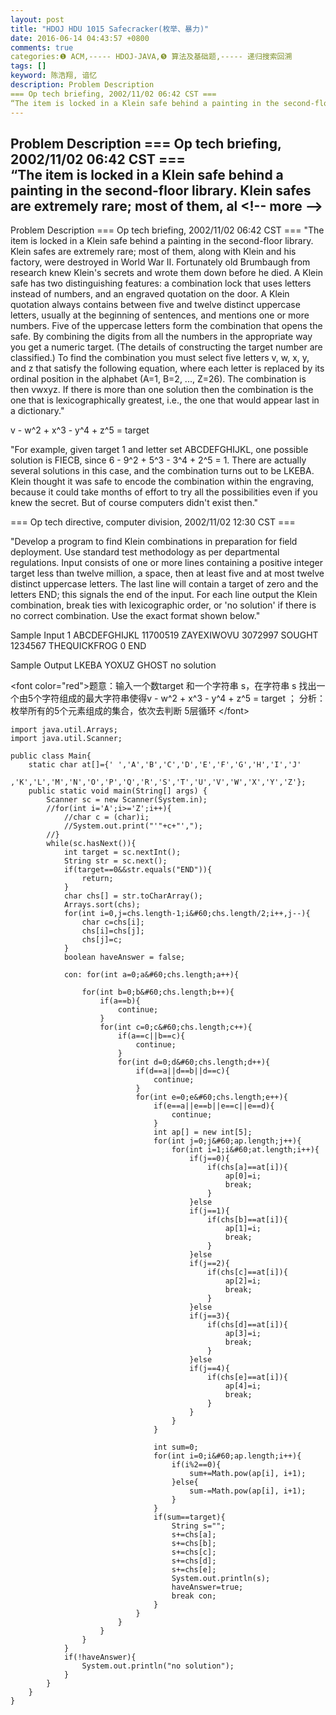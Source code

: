 ```yaml
---
layout: post
title: "HDOJ HDU 1015 Safecracker(枚举、暴力)"
date: 2016-06-14 04:43:57 +0800
comments: true
categories:❶ ACM,----- HDOJ-JAVA,❺ 算法及基础题,----- 递归搜索回溯
tags: []
keyword: 陈浩翔, 谙忆
description: Problem Description 
=== Op tech briefing, 2002/11/02 06:42 CST ===  
“The item is locked in a Klein safe behind a painting in the second-floor library. Klein safes are extremely rare; most of them, al 
---
```



Problem Description 
=== Op tech briefing, 2002/11/02 06:42 CST ===  
“The item is locked in a Klein safe behind a painting in the second-floor library. Klein safes are extremely rare; most of them, al
&#60;!-- more --&#62;
----------

Problem Description
=== Op tech briefing, 2002/11/02 06:42 CST === 
"The item is locked in a Klein safe behind a painting in the second-floor library. Klein safes are extremely rare; most of them, along with Klein and his factory, were destroyed in World War II. Fortunately old Brumbaugh from research knew Klein's secrets and wrote them down before he died. A Klein safe has two distinguishing features: a combination lock that uses letters instead of numbers, and an engraved quotation on the door. A Klein quotation always contains between five and twelve distinct uppercase letters, usually at the beginning of sentences, and mentions one or more numbers. Five of the uppercase letters form the combination that opens the safe. By combining the digits from all the numbers in the appropriate way you get a numeric target. (The details of constructing the target number are classified.) To find the combination you must select five letters v, w, x, y, and z that satisfy the following equation, where each letter is replaced by its ordinal position in the alphabet (A=1, B=2, ..., Z=26). The combination is then vwxyz. If there is more than one solution then the combination is the one that is lexicographically greatest, i.e., the one that would appear last in a dictionary." 

v - w^2 + x^3 - y^4 + z^5 = target 

"For example, given target 1 and letter set ABCDEFGHIJKL, one possible solution is FIECB, since 6 - 9^2 + 5^3 - 3^4 + 2^5 = 1. There are actually several solutions in this case, and the combination turns out to be LKEBA. Klein thought it was safe to encode the combination within the engraving, because it could take months of effort to try all the possibilities even if you knew the secret. But of course computers didn't exist then." 

=== Op tech directive, computer division, 2002/11/02 12:30 CST === 

"Develop a program to find Klein combinations in preparation for field deployment. Use standard test methodology as per departmental regulations. Input consists of one or more lines containing a positive integer target less than twelve million, a space, then at least five and at most twelve distinct uppercase letters. The last line will contain a target of zero and the letters END; this signals the end of the input. For each line output the Klein combination, break ties with lexicographic order, or 'no solution' if there is no correct combination. Use the exact format shown below."

 

Sample Input
1 ABCDEFGHIJKL
11700519 ZAYEXIWOVU
3072997 SOUGHT
1234567 THEQUICKFROG
0 END
 

Sample Output
LKEBA
YOXUZ
GHOST
no solution


&#60;font color="red"&#62;题意：输入一个数target 和一个字符串 s，在字符串 s 找出一个由5个字符组成的最大字符串使得v - w^2 + x^3 - y^4 + z^5 = target ；
 分析：枚举所有的5个元素组成的集合，依次去判断
 5层循环
&#60;/font&#62;

```
import java.util.Arrays;
import java.util.Scanner;

public class Main{
	static char at[]={' ','A','B','C','D','E','F','G','H','I','J'
			,'K','L','M','N','O','P','Q','R','S','T','U','V','W','X','Y','Z'};
	public static void main(String[] args) {
		Scanner sc = new Scanner(System.in);
		//for(int i='A';i>='Z';i++){
			//char c = (char)i;
			//System.out.print("'"+c+"',");
		//}
		while(sc.hasNext()){
			int target = sc.nextInt();
			String str = sc.next();
			if(target==0&&str.equals("END")){
				return;
			}
			char chs[] = str.toCharArray();
			Arrays.sort(chs);
			for(int i=0,j=chs.length-1;i&#60;chs.length/2;i++,j--){
				char c=chs[i];
				chs[i]=chs[j];
				chs[j]=c;
			}
			boolean haveAnswer = false;
			
			con: for(int a=0;a&#60;chs.length;a++){
				
				for(int b=0;b&#60;chs.length;b++){
					if(a==b){
						continue;
					}
					for(int c=0;c&#60;chs.length;c++){
						if(a==c||b==c){
							continue;
						}
						for(int d=0;d&#60;chs.length;d++){
							if(d==a||d==b||d==c){
								continue;
							}
							for(int e=0;e&#60;chs.length;e++){
								if(e==a||e==b||e==c||e==d){
									continue;
								}
								int ap[] = new int[5];
								for(int j=0;j&#60;ap.length;j++){
									for(int i=1;i&#60;at.length;i++){
										if(j==0){
											if(chs[a]==at[i]){
												ap[0]=i;
												break;
											}
										}else
										if(j==1){
											if(chs[b]==at[i]){
												ap[1]=i;
												break;
											}
										}else
										if(j==2){
											if(chs[c]==at[i]){
												ap[2]=i;
												break;
											}
										}else
										if(j==3){
											if(chs[d]==at[i]){
												ap[3]=i;
												break;
											}
										}else
										if(j==4){
											if(chs[e]==at[i]){
												ap[4]=i;
												break;
											}
										}
									}
								}
								
								int sum=0;
								for(int i=0;i&#60;ap.length;i++){
									if(i%2==0){
										sum+=Math.pow(ap[i], i+1);
									}else{
										sum-=Math.pow(ap[i], i+1);
									}
								}
								if(sum==target){
									String s="";
									s+=chs[a];
									s+=chs[b];
									s+=chs[c];
									s+=chs[d];
									s+=chs[e];
									System.out.println(s);
									haveAnswer=true;
									break con;
								}
							}
						}
					}
				}
			}
			if(!haveAnswer){
				System.out.println("no solution");
			}
		}
	}
}

```